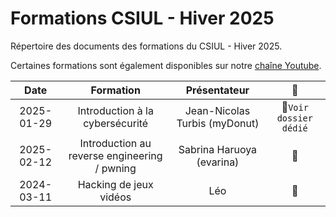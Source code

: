 # Formations CSIUL - Hiver 2025

Répertoire des documents des formations du CSIUL - Hiver 2025. 

Certaines formations sont également disponibles sur notre [chaîne Youtube](https://www.youtube.com/@csiul).

| Date       | Formation                                    | Présentateur                    | :link:                            |
| :--------: | :------------------------------------------: | :-----------------------------: | :-------------------------------: |
| 2025-01-29 | Introduction à la cybersécurité              | Jean-Nicolas Turbis (myDonut)   | :file_folder:`Voir dossier dédié` | 
| 2025-02-12 | Introduction au reverse engineering / pwning | Sabrina Haruoya  (evarina)      | :no_entry_sign:                   |
| 2024-03-11 | Hacking de jeux vidéos                       | Léo                             | :no_entry_sign:                   |
